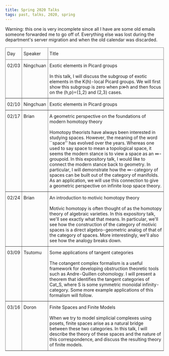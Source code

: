```yaml
---
title: Spring 2020 Talks
tags: past, talks, 2020, spring
---
```



Warning: this one is very incomplete since all I have are some old emails someone forwarded me to go off of. Everything else was lost during the department's server migration and when the old calendar was discarded.

<style type="text/css">
.tg  {border-collapse:collapse;border-spacing:0;}
.tg td{border-color:black;border-style:solid;border-width:1px;font-size:14px;
  overflow:hidden;padding:10px 5px;word-break:normal;}
.tg th{border-color:black;border-style:solid;border-width:1px;font-size:14px;
  font-weight:normal;overflow:hidden;padding:10px 5px;word-break:normal;}
.tg .tg-0pky{border-color:inherit;text-align:left;vertical-align:top}
.tg .tg-0lax{text-align:left;vertical-align:top}
</style>
<table class="tg" width="100%">
<thead>
  <tr>
    <th class="tg-0pky">Day</th>
    <th class="tg-0pky">Speaker</th>
    <th class="tg-0pky">Title</th>
  </tr>
</thead>
<tbody>
  <tr>
    <td class="tg-0pky">02/03</td>
    <td class="tg-0pky">Ningchuan</td>
    <td class="tg-0pky"> Exotic elements in Picard groups <br> <br> In this talk, I will discuss the subgroup of exotic elements in the K(h)-local Picard groups. We will first show this subgroup is zero when p≫h and then focus on the (h,p)=(1,2) and (2,3) cases.  </td>
  </tr>
  <tr>
    <td class="tg-0pky">02/10</td>
    <td class="tg-0pky">Ningchuan</td>
    <td class="tg-0pky"> Exotic elements in Picard groups  </td>
  </tr>
  <tr>
    <td class="tg-0pky">02/17</td>
    <td class="tg-0pky">Brian </td>
    <td class="tg-0pky"> A geometric perspective on the foundations of modern homotopy theory <br> <br> Homotopy theorists have always been interested in studying spaces. However, the meaning of the word ``space'' has evolved over the years. Whereas one used to say space to mean a topological space, it seems the modern stance is to view a space as an ∞-groupoid. In this expository talk, I would like to connect the modern stance back to geometry. In particular, I will demonstrate how the ∞-category of spaces can be built out of the category of manifolds. As an application, we will use this connection to give a geometric perspective on infinite loop space theory. </td>
  </tr>
  <tr>
    <td class="tg-0pky">02/24<br></td>
    <td class="tg-0pky">Brian</td>
    <td class="tg-0pky"> An introduction to motivic homotopy theory <br> <br> Motivic homotopy is often thought of as the homotopy theory of algebraic varieties. In this expository talk, we'll see exactly what that means. In particular, we'll see how the construction of the category of motivic spaces is a direct algebro-geometric analog of that of the category of spaces. More interestingly, we'll also see how the analogy breaks down.
</td>
  </tr>
  <tr>
    <td class="tg-0pky">03/09</td>
    <td class="tg-0pky">Tsutomu</td>
    <td class="tg-0pky"> Some applications of tangent categories <br> <br> The cotangent complex formalism is a useful framework for developing obstruction theoretic tools such as Andre-Quillen cohomology. I will present a theorem that identifies the tangent categories of Cat_S, where S is some symmetric monoidal infinity-category. Some more example applications of this formalism will follow.
 </td>
  </tr>
  <tr>
    <td class="tg-0pky">03/16</td>
    <td class="tg-0pky">Doron</td>
    <td class="tg-0pky"> Finite Spaces and Finite Models <br> <br> When we try to model simplicial complexes using posets, finite spaces arise as a natural bridge between these two categories. In this talk, I will describe the theory of these spaces and the nature of this correspondence, and discuss the resulting theory of finite models.</td>
  </tr>
 
</tbody>
</table>



